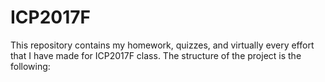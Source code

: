 # ICP2017F
This repository contains my homework, quizzes, and virtually every effort that I have made for ICP2017F class. The structure of the project is the following:

